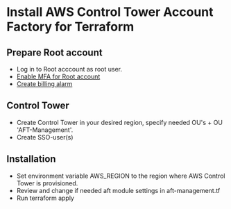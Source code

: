 # Install AWS Control Tower Account Factory for Terraform 

## Prepare Root account 
  * Log in to Root acccount as root user.
  * [Enable MFA for Root account](https://docs.aws.amazon.com/IAM/latest/UserGuide/id_credentials_mfa_enable_virtual.html#enable-virt-mfa-for-root)
  * [Create billing alarm](https://aws.amazon.com/blogs/mt/setting-up-an-amazon-cloudwatch-billing-alarm-to-proactively-monitor-estimated-charges/)

## Control Tower 
  * Create Control Tower in your desired region, specify needed OU's + OU 'AFT-Management'.
  * Create SSO-user(s)

## Installation 
  * Set environment variable AWS\_REGION to the region where AWS Control Tower is provisioned.
  * Review and change if needed aft module settings in aft-management.tf
  * Run terraform apply 
 
